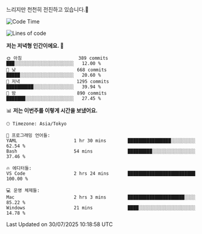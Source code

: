 느리지만 천천히 전진하고 있습니다.🐢

<!--START_SECTION:waka-->
![Code Time](http://img.shields.io/badge/Code%20Time-1%2C657%20hrs%2028%20mins-blue)

![Lines of code](https://img.shields.io/badge/%EC%A0%80%EB%8A%94%20%EC%97%AC%ED%83%9C%EA%B9%8C%EC%A7%80%20-925.8%20thousand%20%EC%A4%84%EC%9D%98%20%EC%BD%94%EB%93%9C%EB%A5%BC%20%EC%9E%91%EC%84%B1%ED%96%88%EC%96%B4%EC%9A%94.-blue)

**저는 저녁형 인간이에요. 🦉** 

```text
🌞 아침                     389 commits         ███░░░░░░░░░░░░░░░░░░░░░░   12.00 % 
🌆 낮　                     668 commits         █████░░░░░░░░░░░░░░░░░░░░   20.60 % 
🌃 저녁                     1295 commits        ██████████░░░░░░░░░░░░░░░   39.94 % 
🌙 밤　                     890 commits         ███████░░░░░░░░░░░░░░░░░░   27.45 % 
```


📊 **저는 이번주를 이렇게 시간을 보냈어요.** 

```text
🕑︎ Timezone: Asia/Tokyo

💬 프로그래밍 언어들: 
YAML                     1 hr 30 mins        ████████████████░░░░░░░░░   62.54 % 
Bash                     54 mins             █████████░░░░░░░░░░░░░░░░   37.46 % 

🔥 에디터들: 
VS Code                  2 hrs 24 mins       █████████████████████████   100.00 % 

💻 운영 체제들: 
Mac                      2 hrs 3 mins        █████████████████████░░░░   85.22 % 
Windows                  21 mins             ████░░░░░░░░░░░░░░░░░░░░░   14.78 % 
```


 Last Updated on 30/07/2025 10:18:58 UTC
<!--END_SECTION:waka-->
